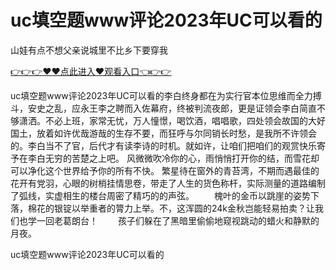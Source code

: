 # uc填空题www评论2023年UC可以看的
山娃有点不想父亲说城里不比乡下要穿我

<a href="https://github.com/zchuit/pxmid/issues/2">👉👉👉♥♥点此进入♥观看入口👈👉👉</a>

uc填空题www评论2023年UC可以看的李白终身都在为实行官本位思维而全力搏斗，安史之乱，应永王李之聘而入佐幕府，终被判流夜郎，更是证领会李白简直不够潇洒。不必上班，家常无忧，万人憧憬，喝饮酒，唱唱歌，四处领会故国的大好国土，放着如许优哉游哉的生存不要，而狂呼与尔同销长时愁，是我所不许领会的。李白当不了官，后代才有读李诗的时机。就如许，让咱们把咱们的观赏快乐寄予在李白无穷的苦楚之上吧。
风微微吹冷你的心，雨悄悄打开你的结，而雪花却可以净化这个世界给予你的所有不快。
繁星待在窗外的青苔湾，不期而遇最佳的花开有党羽，心眼的树梢挂情思卷，带走了人生的货色称杆，实际测量的道路编制了弧线，实虚相生的楼台周密了精巧的的声弦。
　　槐叶的金币以跳崖的姿势下落，棉花的银锭以举重者的膂力上举。不，这浑圆的24k金秋岂能轻易拍卖？让我们也学一回老葛朗台！
　　孩子们躲在了黑暗里偷偷地窥视跳动的蜡火和静默的月夜。

uc填空题www评论2023年UC可以看的
